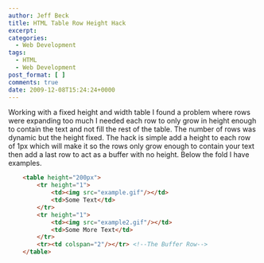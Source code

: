 ```yaml
---
author: Jeff Beck
title: HTML Table Row Height Hack
excerpt:
categories:
  - Web Development
tags:
  - HTML
  - Web Development
post_format: [ ]
comments: true
date: 2009-12-08T15:24:24+0000
---
```

Working with a fixed height and width table I found a problem where rows were expanding too much I needed each row to only grow in height enough to contain the text and not fill the rest of the table. The number of rows was dynamic but the height fixed. The hack is simple add a height to each row of 1px which will make it so the rows only grow enough to contain your text then add a last row to act as a buffer with no height. Below the fold I have examples.

``` html
    <table height="200px">
        <tr height="1">
            <td><img src="example.gif"/></td>
            <td>Some Text</td>
        </tr>
        <tr height="1">
            <td><img src="example2.gif"/></td>
            <td>Some More Text</td>
        </tr>
        <tr><td colspan="2"/></tr> <!--The Buffer Row-->
    </table>

```
